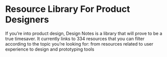 # Resource Library For Product Designers



If you’re into product design, Design Notes is a library that will prove to be a true timesaver. It currently links to 334 resources that you can filter according to the topic you’re looking for: from resources related to user experience to design and prototyping tools

